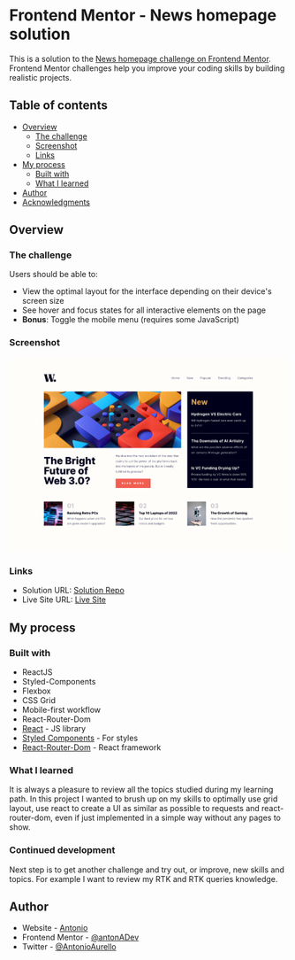 # Frontend Mentor - News homepage solution

This is a solution to the [News homepage challenge on Frontend Mentor](https://www.frontendmentor.io/challenges/news-homepage-H6SWTa1MFl). Frontend Mentor challenges help you improve your coding skills by building realistic projects.

## Table of contents

- [Overview](#overview)
  - [The challenge](#the-challenge)
  - [Screenshot](#screenshot)
  - [Links](#links)
- [My process](#my-process)
  - [Built with](#built-with)
  - [What I learned](#what-i-learned)
- [Author](#author)
- [Acknowledgments](#acknowledgments)

## Overview

### The challenge

Users should be able to:

- View the optimal layout for the interface depending on their device's screen size
- See hover and focus states for all interactive elements on the page
- **Bonus**: Toggle the mobile menu (requires some JavaScript)

### Screenshot

![](./screenshot.png)

### Links

- Solution URL: [Solution Repo](https://github.com/antonADev/news-homepage)
- Live Site URL: [Live Site](https://news-webpage-antonadev.netlify.app/)

## My process

### Built with

- ReactJS
- Styled-Components
- Flexbox
- CSS Grid
- Mobile-first workflow
- React-Router-Dom
- [React](https://reactjs.org/) - JS library
- [Styled Components](https://styled-components.com/) - For styles
- [React-Router-Dom](https://reactrouter.com/en/6.4.3) - React framework

### What I learned

It is always a pleasure to review all the topics studied during my learning path. In this project I wanted to brush up on my skills to optimally use grid layout, use react to create a UI as similar as possible to requests and react-router-dom, even if just implemented in a simple way without any pages to show.

### Continued development

Next step is to get another challenge and try out, or improve, new skills and topics. For example I want to review my RTK and RTK queries knowledge.

## Author

- Website - [Antonio](https://github.com/antonADev)
- Frontend Mentor - [@antonADev](https://www.frontendmentor.io/profile/antonADev)
- Twitter - [@AntonioAurello](https://www.twitter.com/AntonioAurello)
